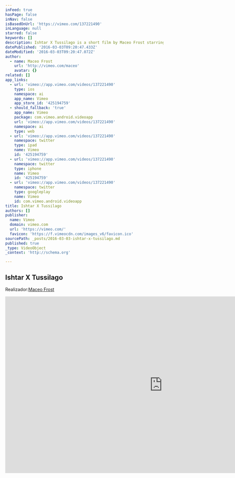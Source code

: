 ```yaml
---
inFeed: true
hasPage: false
inNav: false
isBasedOnUrl: 'https://vimeo.com/137221490'
inLanguage: null
starred: false
keywords: []
description: Ishtar X Tussilago is a short film by Maceo Frost starring downhill longboard rider Ishtar Backlund in the epic mountains of Norway.
datePublished: '2016-03-03T09:20:47.433Z'
dateModified: '2016-03-03T09:20:47.072Z'
author:
  - name: Maceo Frost
    url: 'http://vimeo.com/maceo'
    avatar: {}
related: []
app_links:
  - url: 'vimeo://app.vimeo.com/videos/137221490'
    type: ios
    namespace: ai
    app_name: Vimeo
    app_store_id: '425194759'
  - should_fallback: 'true'
    app_name: Vimeo
    package: com.vimeo.android.videoapp
    url: 'vimeo://app.vimeo.com/videos/137221490'
    namespace: ai
    type: web
  - url: 'vimeo://app.vimeo.com/videos/137221490'
    namespace: twitter
    type: ipad
    name: Vimeo
    id: '425194759'
  - url: 'vimeo://app.vimeo.com/videos/137221490'
    namespace: twitter
    type: iphone
    name: Vimeo
    id: '425194759'
  - url: 'vimeo://app.vimeo.com/videos/137221490'
    namespace: twitter
    type: googleplay
    name: Vimeo
    id: com.vimeo.android.videoapp
title: Ishtar X Tussilago
authors: []
publisher:
  name: Vimeo
  domain: vimeo.com
  url: 'https://vimeo.com/'
  favicon: 'https://f.vimeocdn.com/images_v6/favicon.ico'
sourcePath: _posts/2016-03-03-ishtar-x-tussilago.md
published: true
_type: VideoObject
_context: 'http://schema.org'

---
```

## Ishtar X Tussilago

Realizador:[Maceo Frost][0]

<iframe src="https://cdn.embedly.com/widgets/media.html?src=https%3A%2F%2Fplayer.vimeo.com%2Fvideo%2F137221490&amp;url=https%3A%2F%2Fvimeo.com%2F137221490&amp;image=http%3A%2F%2Fi.vimeocdn.com%2Fvideo%2F532468261_1280.jpg&amp;key=b7d04c9b404c499eba89ee7072e1c4f7&amp;type=text%2Fhtml&amp;schema=vimeo" width="1000" height="563" scrolling="no" frameborder="0" allowfullscreen="allowfullscreen" style=""></iframe>



[0]: http://t.umblr.com/redirect?z=http%3A%2F%2Fmaceofrost.com&t=NTZiYTYzOTY1YjI4NmUwYTQyMGNiZTYzMzFjOGNkNzQyYTY3N2UzOSx4cmZGODdMSA%3D%3D